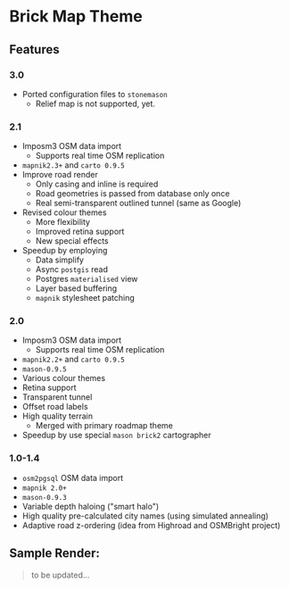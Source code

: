# Brick Map Theme

## Features

### 3.0

- Ported configuration files to `stonemason`
    - Relief map is not supported, yet.

### 2.1

- Imposm3 OSM data import
    - Supports real time OSM replication
- `mapnik2.3+` and `carto 0.9.5`
- Improve road render
    - Only casing and inline is required
    - Road geometries is passed from database only once
    - Real semi-transparent outlined tunnel (same as Google)
- Revised colour themes
    - More flexibility
    - Improved retina support
    - New special effects
- Speedup by employing
    - Data simplify
    - Async `postgis` read
    - Postgres `materialised` view
    - Layer based buffering
    - `mapnik` stylesheet patching 
    
### 2.0

- Imposm3 OSM data import
    - Supports real time OSM replication
- `mapnik2.2+` and `carto 0.9.5`
- `mason-0.9.5`
- Various colour themes
- Retina support
- Transparent tunnel
- Offset road labels
- High quality terrain
    - Merged with primary roadmap theme
- Speedup by use special `mason brick2` cartographer

### 1.0-1.4

- `osm2pgsql` OSM data import
- `mapnik 2.0+`
- `mason-0.9.3`
- Variable depth haloing ("smart halo")
- High quality pre-calculated city names (using simulated annealing)
- Adaptive road z-ordering (idea from Highroad and OSMBright project)

## Sample Render:

> to be updated...